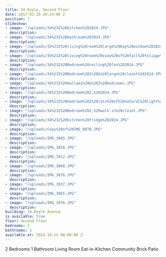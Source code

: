 ```yaml
---
title: 34 Doyle, Second Floor
date: 2017-01-28 20:24:00 Z
position: 7
slideshow:
- image: "/uploads/34%232%20kitchen%202024.JPG"
  description: 
- image: "/uploads/34%232%20bathroom%202024.JPG"
  description: 
- image: "/uploads/34%232%20living%20room%20large%20bay%20window%202024.JPG"
  description: 
- image: "/uploads/34%232%20living%20room%20view%20of%20fall%20foliage%202024.JPG"
  description: 
- image: "/uploads/34%232%20Bedroom%20ceiling%20fan%202024.JPG"
  description: 
- image: "/uploads/34%232%20Bedroom%201%20&%20large%20closet%202024.JPG"
  description: 
- image: "/uploads/34%232%20Hallway%20&%202%20bedrooms.JPG"
  description: 
- image: "/uploads/34%232%20Bedroom%202,%202024.JPG"
  description: 
- image: "/uploads/34%232%20bedroom%202%20lots%20of%20natural%20light%202024.JPG"
  description: 
- image: "/uploads/34%232%20Bedroom%202,%20walk-in%20closet.JPG"
  description: 
- image: "/uploads/34%232%20kitchen%20fridge%202024.JPG"
  description: 
- image: "/uploads/Copy%20of%20IMG_0078.JPG"
  description: 
- image: "/uploads/IMG_3885.JPG"
  description: 
- image: "/uploads/IMG_3958.JPG"
  description: 
- image: "/uploads/IMG_3912.JPG"
  description: 
- image: "/uploads/IMG_3868.JPG"
  description: 
- image: "/uploads/IMG_3876.JPG"
  description: 
- image: "/uploads/IMG_3937.JPG"
  description: 
- image: "/uploads/IMG_3965.JPG"
  description: 
- image: "/uploads/IMG_3976.JPG"
  description: 
building: 34 Doyle Avenue
is available: true
floor: Second Floor
bedrooms: 2
bathrooms: 1
available at: 2024-10-15 00:00:00 Z
---
```


2 Bedrooms
1 Bathroom
Living Room
Eat-in-Kitchen
Community Brick Patio

